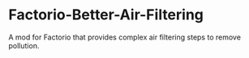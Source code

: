 # Factorio-Better-Air-Filtering
A mod for Factorio that provides complex air filtering steps to remove pollution.
